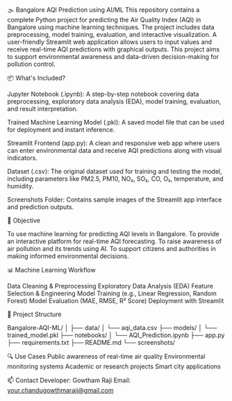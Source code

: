 🌫️ Bangalore AQI Prediction using AI/ML
This repository contains a complete Python project for predicting the Air Quality Index (AQI) in Bangalore using machine learning techniques. The project includes data preprocessing, model training, evaluation, and interactive visualization. A user-friendly Streamlit web application allows users to input values and receive real-time AQI predictions with graphical outputs. This project aims to support environmental awareness and data-driven decision-making for pollution control.

📦 What's Included?

Jupyter Notebook (.ipynb):
A step-by-step notebook covering data preprocessing, exploratory data analysis (EDA), model training, evaluation, and result interpretation.

Trained Machine Learning Model (.pkl):
A saved model file that can be used for deployment and instant inference.

Streamlit Frontend (app.py):
A clean and responsive web app where users can enter environmental data and receive AQI predictions along with visual indicators.

Dataset (.csv):
The original dataset used for training and testing the model, including parameters like PM2.5, PM10, NO₂, SO₂, CO, O₃, temperature, and humidity.

Screenshots Folder:
Contains sample images of the Streamlit app interface and prediction outputs.

🎯 Objective

To use machine learning for predicting AQI levels in Bangalore.
To provide an interactive platform for real-time AQI forecasting.
To raise awareness of air pollution and its trends using AI.
To support citizens and authorities in making informed environmental decisions.

📊 Machine Learning Workflow

Data Cleaning & Preprocessing
Exploratory Data Analysis (EDA)
Feature Selection & Engineering
Model Training (e.g., Linear Regression, Random Forest)
Model Evaluation (MAE, RMSE, R² Score)
Deployment with Streamlit

📁 Project Structure

Bangalore-AQI-ML/
│
├── data/
│   └── aqi_data.csv
├── models/
│   └── trained_model.pkl
├── notebooks/
│   └── AQI_Prediction.ipynb
├── app.py
├── requirements.txt
├── README.md
└── screenshots/

🔍 Use Cases
Public awareness of real-time air quality
Environmental monitoring systems
Academic or research projects
Smart city applications

📫 Contact
Developer: Gowtham Raji
Email: your.chandugowthmaraji@gmail.com



